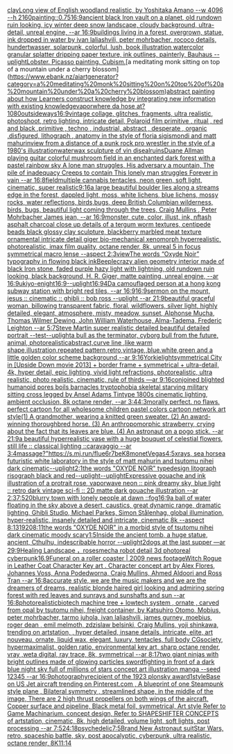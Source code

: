 [clay](https://www.ebank.nz/aiartgenerator?category=clay)[Long view of English woodland realistic, by Yoshitaka Amano    --w 4096  --h 2160](https://www.ebank.nz/aiartgenerator?category=Long%20view%20of%20English%20woodland%20realistic%2C%20by%20Yoshitaka%20Amano%20%20%20%20--w%204096%20%20--h%202160)[painting](https://www.ebank.nz/aiartgenerator?category=painting)[::0.75](https://www.ebank.nz/aiartgenerator?category=%3A%3A0.75)[16:9](https://www.ebank.nz/aiartgenerator?category=16%3A9)[ancient black Iron vault on a planet, old rundown ruin looking, icy winter deep snow landscape, cloudy background, ultra-detail, unreal engine, --ar 16:9](https://www.ebank.nz/aiartgenerator?category=ancient%20black%20Iron%20vault%20on%20a%20planet%2C%20old%20rundown%20ruin%20looking%2C%20icy%20winter%20deep%20snow%20landscape%2C%20cloudy%20background%2C%20ultra-detail%2C%20unreal%20engine%2C%20--ar%2016%3A9)[buildings living in a forest, overgrown, statue, ink dropped in water by ivan laliashvili, peter mohrbacher, rococo details, hundertwasser, solarpunk, colorful, lush, book illustration watercolor granular splatter dripping paper texture, ink outlines, painterly, Bauhaus --uplight](https://www.ebank.nz/aiartgenerator?category=buildings%20living%20in%20a%20forest%2C%20overgrown%2C%20statue%2C%20ink%20dropped%20in%20water%20by%20ivan%20laliashvili%2C%20peter%20mohrbacher%2C%20rococo%20details%2C%20hundertwasser%2C%20solarpunk%2C%20colorful%2C%20lush%2C%20book%20illustration%20watercolor%20granular%20splatter%20dripping%20paper%20texture%2C%20ink%20outlines%2C%20painterly%2C%20Bauhaus%20--uplight)[Lobster. Picasso painting. Cubism.](https://www.ebank.nz/aiartgenerator?category=Lobster.%20Picasso%20painting.%20Cubism.)[a meditating monk sitting on top of a mountain under a cherry blossom](https://www.ebank.nz/aiartgenerator?category=a%20meditating%20monk%20sitting%20on%20top%20of%20a%20mountain%20under%20a%20cherry%20blossom)[abstract painting about how Learners construct knowledge by integrating new information with existing knowledge](https://www.ebank.nz/aiartgenerator?category=abstract%20painting%20about%20how%20Learners%20construct%20knowledge%20by%20integrating%20new%20information%20with%20existing%20knowledge)[vapor](https://www.ebank.nz/aiartgenerator?category=vapor)[where da hose at?](https://www.ebank.nz/aiartgenerator?category=where%20da%20hose%20at%3F)[1080](https://www.ebank.nz/aiartgenerator?category=1080)[outside](https://www.ebank.nz/aiartgenerator?category=outside)[ways](https://www.ebank.nz/aiartgenerator?category=ways)[16:9](https://www.ebank.nz/aiartgenerator?category=16%3A9)[vintage collage, glitches, fragments, ultra realistic, photoshoot, retro lighting, intricate detail, Polaroid film primitive , ritual , red and black ,primitive , techno , industrial, abstract , desperate , organic ,disfigured, lithograph , anatomy in the style of floria sigismondi and matt mahurin](https://www.ebank.nz/aiartgenerator?category=vintage%20collage%2C%20glitches%2C%20fragments%2C%20ultra%20realistic%2C%20photoshoot%2C%20retro%20lighting%2C%20intricate%20detail%2C%20Polaroid%20film%20primitive%20%2C%20ritual%20%2C%20red%20and%20black%20%2Cprimitive%20%2C%20techno%20%2C%20industrial%2C%20abstract%20%2C%20desperate%20%2C%20organic%20%2Cdisfigured%2C%20lithograph%20%2C%20anatomy%20in%20the%20style%20of%20floria%20sigismondi%20and%20matt%20mahurin)[view from a distance of a punk rock pro wrestler in the style of a 1980's illustration](https://www.ebank.nz/aiartgenerator?category=view%20from%20a%20distance%20of%20a%20punk%20rock%20pro%20wrestler%20in%20the%20style%20of%20a%201980%27s%20illustration)[water](https://www.ebank.nz/aiartgenerator?category=water)[wax sculpture of vin diseal](https://www.ebank.nz/aiartgenerator?category=wax%20sculpture%20of%20vin%20diseal)[ruins](https://www.ebank.nz/aiartgenerator?category=ruins)[Duane Allman playing guitar colorful mushroom field in an enchanted dark forest with a pastel rainbow sky A lone man struggles, His adversary a mountain, The pile of inadequacy Creeps to contain This lonely man struggles Forever in vain --ar 16:8](https://www.ebank.nz/aiartgenerator?category=Duane%20Allman%20playing%20guitar%20colorful%20mushroom%20field%20in%20an%20enchanted%20dark%20forest%20with%20a%20pastel%20rainbow%20sky%20A%20lone%20man%20struggles%2C%20His%20adversary%20a%20mountain%2C%20The%20pile%20of%20inadequacy%20Creeps%20to%20contain%20This%20lonely%20man%20struggles%20Forever%20in%20vain%20--ar%2016%3A8)[field](https://www.ebank.nz/aiartgenerator?category=field)[multiple cannabis tentacles, neon green, soft light, cinematic, super realistic](https://www.ebank.nz/aiartgenerator?category=multiple%20cannabis%20tentacles%2C%20neon%20green%2C%20soft%20light%2C%20cinematic%2C%20super%20realistic)[9:16](https://www.ebank.nz/aiartgenerator?category=9%3A16)[a large beautiful boulder lies along a  streams edge in  the forest,  dappled light, moss, white lichens, blue lichens, mossy rocks, water reflections,  birds,bugs, deep British Columbian wilderness, birds, bugs, beautiful light coming through the trees, Craig Mullins , Peter Mohrbacher James jean, --ar 16:9](https://www.ebank.nz/aiartgenerator?category=a%20large%20beautiful%20boulder%20lies%20along%20a%20%20streams%20edge%20in%20%20the%20forest%2C%20%20dappled%20light%2C%20moss%2C%20white%20lichens%2C%20blue%20lichens%2C%20mossy%20rocks%2C%20water%20reflections%2C%20%20birds%2Cbugs%2C%20deep%20British%20Columbian%20wilderness%2C%20birds%2C%20bugs%2C%20beautiful%20light%20coming%20through%20the%20trees%2C%20Craig%20Mullins%20%2C%20Peter%20Mohrbacher%20James%20jean%2C%20--ar%2016%3A9)[monster, cute, color, illust, ink, nft](https://www.ebank.nz/aiartgenerator?category=monster%2C%20cute%2C%20color%2C%20illust%2C%20ink%2C%20nft)[ash asphalt charcoal close up details of a tergum worm textures, centipede beads black glossy clay sculpture, blackberry marbled meat texture ornamental intricate detail giger bio-mechanical xenomorph hyperrealistic, photorealistic, imax film quality, octane render, 8k, unreal 5 in focus symmetrical macro lense --aspect 2:3](https://www.ebank.nz/aiartgenerator?category=ash%20asphalt%20charcoal%20close%20up%20details%20of%20a%20tergum%20worm%20textures%2C%20centipede%20beads%20black%20glossy%20clay%20sculpture%2C%20blackberry%20marbled%20meat%20texture%20ornamental%20intricate%20detail%20giger%20bio-mechanical%20xenomorph%20hyperrealistic%2C%20photorealistic%2C%20imax%20film%20quality%2C%20octane%20render%2C%208k%2C%20unreal%205%20in%20focus%20symmetrical%20macro%20lense%20--aspect%202%3A3)[view](https://www.ebank.nz/aiartgenerator?category=view)[The words “Oxyde Noir” typography in flowing black ink](https://www.ebank.nz/aiartgenerator?category=The%20words%20%E2%80%9COxyde%20Noir%E2%80%9D%20typography%20in%20flowing%20black%20ink)[Beeple](https://www.ebank.nz/aiartgenerator?category=Beeple)[crazy alien geometry interior made of black Iron stone, faded purple hazy light with lightning, old rundown ruin looking, black background, H. R. Giger, matte painting, unreal engine, --ar 16:9](https://www.ebank.nz/aiartgenerator?category=crazy%20alien%20geometry%20interior%20made%20of%20black%20Iron%20stone%2C%20faded%20purple%20hazy%20light%20with%20lightning%2C%20old%20rundown%20ruin%20looking%2C%20black%20background%2C%20H.%20R.%20Giger%2C%20matte%20painting%2C%20unreal%20engine%2C%20--ar%2016%3A9)[ukiyo-e](https://www.ebank.nz/aiartgenerator?category=ukiyo-e)[night](https://www.ebank.nz/aiartgenerator?category=night)[16:9](https://www.ebank.nz/aiartgenerator?category=16%3A9)[--uplight](https://www.ebank.nz/aiartgenerator?category=--uplight)[16:9](https://www.ebank.nz/aiartgenerator?category=16%3A9)[4D](https://www.ebank.nz/aiartgenerator?category=4D)[a camouflaged person at a hong kong subway station  with bright red tiles, --ar 16:9](https://www.ebank.nz/aiartgenerator?category=a%20camouflaged%20person%20at%20a%20hong%20kong%20subway%20station%20%20with%20bright%20red%20tiles%2C%20--ar%2016%3A9)[](https://www.ebank.nz/aiartgenerator?category=)[16:9](https://www.ebank.nz/aiartgenerator?category=16%3A9)[sermon on the mount, jesus :: cinematic :: ghibli :: bob ross --uplight --ar 21:9](https://www.ebank.nz/aiartgenerator?category=sermon%20on%20the%20mount%2C%20jesus%20%3A%3A%20cinematic%20%3A%3A%20ghibli%20%3A%3A%20bob%20ross%20--uplight%20--ar%2021%3A9)[beautiful graceful woman, billowing transparent fabric, floral, wildflowers, silver light, highly detailed, elegant, atmosphere, misty, meadow, sunset, Alphonse Mucha, Thomas Wilmer Dewing, John William Waterhouse, Alma-Tadema, Frederic Leighton --ar 5:7](https://www.ebank.nz/aiartgenerator?category=beautiful%20graceful%20woman%2C%20billowing%20transparent%20fabric%2C%20floral%2C%20wildflowers%2C%20silver%20light%2C%20highly%20detailed%2C%20elegant%2C%20atmosphere%2C%20misty%2C%20meadow%2C%20sunset%2C%20Alphonse%20Mucha%2C%20Thomas%20Wilmer%20Dewing%2C%20John%20William%20Waterhouse%2C%20Alma-Tadema%2C%20Frederic%20Leighton%20--ar%205%3A7)[Steve Martin super realistic detailed beautiful detailed portrait --test](https://www.ebank.nz/aiartgenerator?category=Steve%20Martin%20super%20realistic%20detailed%20beautiful%20detailed%20portrait%20--test)[--uplight](https://www.ebank.nz/aiartgenerator?category=--uplight)[a bull as the terminator, cyborg bull from the future, animal, photorealistic](https://www.ebank.nz/aiartgenerator?category=a%20bull%20as%20the%20terminator%2C%20cyborg%20bull%20from%20the%20future%2C%20animal%2C%20photorealistic)[abstract,curve line ,like warm shape,illustration,repeated pattern,retro,vintage,,blue.white,green and a little golden color scheme background,--ar 9:16](https://www.ebank.nz/aiartgenerator?category=abstract%2Ccurve%20line%20%2Clike%20warm%20shape%2Cillustration%2Crepeated%20pattern%2Cretro%2Cvintage%2C%2Cblue.white%2Cgreen%20and%20a%20little%20golden%20color%20scheme%20background%2C--ar%209%3A16)[Yorkie](https://www.ebank.nz/aiartgenerator?category=Yorkie)[light](https://www.ebank.nz/aiartgenerator?category=light)[symmetrical City in [Upside Down movie 2013] + border frame + symmetrical + ultra-detail, 4k, hyper detail, epic lighting, vivid light refractions, photorealistic, ultra realistic, photo realistic, cinematic, rule of thirds —ar 9:16](https://www.ebank.nz/aiartgenerator?category=symmetrical%20City%20in%20%5BUpside%20Down%20movie%202013%5D%20%2B%20border%20frame%20%2B%20symmetrical%20%2B%20ultra-detail%2C%204k%2C%20hyper%20detail%2C%20epic%20lighting%2C%20vivid%20light%20refractions%2C%20photorealistic%2C%20ultra%20realistic%2C%20photo%20realistic%2C%20cinematic%2C%20rule%20of%20thirds%20%E2%80%94ar%209%3A16)[conjoined blighted humanoid pores boils barnacles tryptophobia skeletal starving military sitting cross legged by Ansel Adams Tintype 1800s cinematic lighting, ambient occlusion, 8k octane render, --ar 3:4](https://www.ebank.nz/aiartgenerator?category=conjoined%20blighted%20humanoid%20pores%20boils%20barnacles%20tryptophobia%20skeletal%20starving%20military%20sitting%20cross%20legged%20by%20Ansel%20Adams%20Tintype%201800s%20cinematic%20lighting%2C%20ambient%20occlusion%2C%208k%20octane%20render%2C%20--ar%203%3A4)[4:3](https://www.ebank.nz/aiartgenerator?category=4%3A3)[morally perfect. no flaws. perfect cartoon for all wholesome children pastel colors cartoon network art style](https://www.ebank.nz/aiartgenerator?category=morally%20perfect.%20no%20flaws.%20perfect%20cartoon%20for%20all%20wholesome%20children%20pastel%20colors%20cartoon%20network%20art%20style)[(1) A grandmother, wearing a knitted green sweater. (2) An award-winning thoroughbred horse. (3) An anthropomorphic strawberry, crying about the fact that its leaves are blue. (4) An astronaut on a pogo stick. --ar 21:9](https://www.ebank.nz/aiartgenerator?category=%281%29%20A%20grandmother%2C%20wearing%20a%20knitted%20green%20sweater.%20%282%29%20An%20award-winning%20thoroughbred%20horse.%20%283%29%20An%20anthropomorphic%20strawberry%2C%20crying%20about%20the%20fact%20that%20its%20leaves%20are%20blue.%20%284%29%20An%20astronaut%20on%20a%20pogo%20stick.%20--ar%2021%3A9)[a beautiful hyperrealistic vase with a huge bouquet of celestial flowers, still life :: classical lighting ::caravaggio --ar 3:4](https://www.ebank.nz/aiartgenerator?category=a%20beautiful%20hyperrealistic%20vase%20with%20a%20huge%20bouquet%20of%20celestial%20flowers%2C%20still%20life%20%3A%3A%20classical%20lighting%20%3A%3Acaravaggio%20--ar%203%3A4)[massage?"](https://www.ebank.nz/aiartgenerator?category=massage%3F%22)[<https://s.mj.run/fIue6r7beK8>](https://www.ebank.nz/aiartgenerator?category=%3Chttps%3A//s.mj.run/fIue6r7beK8%3E)[monet](https://www.ebank.nz/aiartgenerator?category=monet)[Vegas](https://www.ebank.nz/aiartgenerator?category=Vegas)[4:5](https://www.ebank.nz/aiartgenerator?category=4%3A5)[xrays, sea horse](https://www.ebank.nz/aiartgenerator?category=xrays%2C%20sea%20horse)[a futuristic white laboratory in the style of matt mahurin and tsutomu nihei dark cinematic](https://www.ebank.nz/aiartgenerator?category=a%20futuristic%20white%20laboratory%20in%20the%20style%20of%20matt%20mahurin%20and%20tsutomu%20nihei%20dark%20cinematic)[--uplight](https://www.ebank.nz/aiartgenerator?category=--uplight)[2:1](https://www.ebank.nz/aiartgenerator?category=2%3A1)[the words "OXYDE NOIR" typedesign litograph risograph black and red](https://www.ebank.nz/aiartgenerator?category=the%20words%20%22OXYDE%20NOIR%22%20typedesign%20litograph%20risograph%20black%20and%20red)[--uplight](https://www.ebank.nz/aiartgenerator?category=--uplight)[--uplight](https://www.ebank.nz/aiartgenerator?category=--uplight)[Expressive gouache and ink illustration of a protrait rose, vaporwave neon :: pink dreamy sky, blue light :: retro dark vintage sci-fi :: 2D matte dark gouache illustration --ar 2:3](https://www.ebank.nz/aiartgenerator?category=Expressive%20gouache%20and%20ink%20illustration%20of%20a%20protrait%20rose%2C%20vaporwave%20neon%20%3A%3A%20pink%20dreamy%20sky%2C%20blue%20light%20%3A%3A%20retro%20dark%20vintage%20sci-fi%20%3A%3A%202D%20matte%20dark%20gouache%20illustration%20--ar%202%3A3)[7:5](https://www.ebank.nz/aiartgenerator?category=7%3A5)[20](https://www.ebank.nz/aiartgenerator?category=20)[blurry town with lonely people at dawn ::fog](https://www.ebank.nz/aiartgenerator?category=blurry%20town%20with%20lonely%20people%20at%20dawn%20%3A%3Afog)[16:9](https://www.ebank.nz/aiartgenerator?category=16%3A9)[a ball of water floating in the sky above a desert, caustics, great dynamic range, dramatic lighting, Ghibli Studio, Michael Parkes, Simon Stålenhag, global illumination, hyper-realistic, insanely detailed and intricate, cinematic 8k --aspect 8:13](https://www.ebank.nz/aiartgenerator?category=a%20ball%20of%20water%20floating%20in%20the%20sky%20above%20a%20desert%2C%20caustics%2C%20great%20dynamic%20range%2C%20dramatic%20lighting%2C%20Ghibli%20Studio%2C%20Michael%20Parkes%2C%20Simon%20St%C3%A5lenhag%2C%20global%20illumination%2C%20hyper-realistic%2C%20insanely%20detailed%20and%20intricate%2C%20cinematic%208k%20--aspect%208%3A13)[1920](https://www.ebank.nz/aiartgenerator?category=1920)[8:11](https://www.ebank.nz/aiartgenerator?category=8%3A11)[the words "OXYDE NOIR" in a morbid style of tsutomu nihei dark cinematic moody scary](https://www.ebank.nz/aiartgenerator?category=the%20words%20%22OXYDE%20NOIR%22%20in%20a%20morbid%20style%20of%20tsutomu%20nihei%20dark%20cinematic%20moody%20scary)[1:5](https://www.ebank.nz/aiartgenerator?category=1%3A5)[Inside the ancient tomb, a huge statue, ancient, Cthulhu, indescribable horror --uplight](https://www.ebank.nz/aiartgenerator?category=Inside%20the%20ancient%20tomb%2C%20a%20huge%20statue%2C%20ancient%2C%20Cthulhu%2C%20indescribable%20horror%20--uplight)[2](https://www.ebank.nz/aiartgenerator?category=2)[dogs at the last supper —ar 29:9](https://www.ebank.nz/aiartgenerator?category=dogs%20at%20the%20last%20supper%20%E2%80%94ar%2029%3A9)[Healing Landscape ，roses](https://www.ebank.nz/aiartgenerator?category=Healing%20Landscape%20%EF%BC%8Croses)[mecha robot detail 3d photoreal cyberpunk](https://www.ebank.nz/aiartgenerator?category=mecha%20robot%20detail%203d%20photoreal%20cyberpunk)[16.9](https://www.ebank.nz/aiartgenerator?category=16.9)[Funeral on a roller coaster | 2009 news footage](https://www.ebank.nz/aiartgenerator?category=Funeral%20on%20a%20roller%20coaster%20%7C%202009%20news%20footage)[Witch Rogue in Leather Coat Character Key art  . Character concept art by Alex Flores, Johannes Voss, Anna Podedworna, Craig Mullins, Ahmed Aldoori and Ross Tran --ar 16:8](https://www.ebank.nz/aiartgenerator?category=Witch%20Rogue%20in%20Leather%20Coat%20Character%20Key%20art%20%20.%20Character%20concept%20art%20by%20Alex%20Flores%2C%20Johannes%20Voss%2C%20Anna%20Podedworna%2C%20Craig%20Mullins%2C%20Ahmed%20Aldoori%20and%20Ross%20Tran%20--ar%2016%3A8)[accurate style, we are the music makers and we are the dreamers of dreams, realistic blonde haired girl looking and admiring spring forest with red leaves and sunrays and sunshafts and sun --ar 16:8](https://www.ebank.nz/aiartgenerator?category=accurate%20style%2C%20we%20are%20the%20music%20makers%20and%20we%20are%20the%20dreamers%20of%20dreams%2C%20realistic%20blonde%20haired%20girl%20looking%20and%20admiring%20spring%20forest%20with%20red%20leaves%20and%20sunrays%20and%20sunshafts%20and%20sun%20--ar%2016%3A8)[photorealistic](https://www.ebank.nz/aiartgenerator?category=photorealistic)[biotech machine tree + lowtech system , ornate , carved from opal by tsutomu nihei, freight container, by Katsuhiro Otomo, Mobius, peter mohrbacher, tarmo juhola, ivan laliashvili, james gurney, moebius, roger dean , emil melmoth, zdzislaw belsinki, Craig Mullins, yoji shinkawa, trending on artstation, , hyper detailed, insane details, intricate, elite, art nouveau, ornate, liquid wax, elegant, luxury, tentacles, full body CGsociety, hypermaximalist, golden ratio, environmental key art, sharp octane render, vray ,weta digital, ray trace, 8k, symmetrical --ar 8:17](https://www.ebank.nz/aiartgenerator?category=biotech%20machine%20tree%20%2B%20lowtech%20system%20%2C%20ornate%20%2C%20carved%20from%20opal%20by%20tsutomu%20nihei%2C%20freight%20container%2C%20by%20Katsuhiro%20Otomo%2C%20Mobius%2C%20peter%20mohrbacher%2C%20tarmo%20juhola%2C%20ivan%20laliashvili%2C%20james%20gurney%2C%20moebius%2C%20roger%20dean%20%2C%20emil%20melmoth%2C%20zdzislaw%20belsinki%2C%20Craig%20Mullins%2C%20yoji%20shinkawa%2C%20trending%20on%20artstation%2C%20%2C%20hyper%20detailed%2C%20insane%20details%2C%20intricate%2C%20elite%2C%20art%20nouveau%2C%20ornate%2C%20liquid%20wax%2C%20elegant%2C%20luxury%2C%20tentacles%2C%20full%20body%20CGsociety%2C%20hypermaximalist%2C%20golden%20ratio%2C%20environmental%20key%20art%2C%20sharp%20octane%20render%2C%20vray%20%2Cweta%20digital%2C%20ray%20trace%2C%208k%2C%20symmetrical%20--ar%208%3A17)[two giant ninjas with bright outlines made of glowing particles swordfighting in front of a dark blue night sky full of millions of stars  concept art illustration manga --seed 12345 --ar 16:9](https://www.ebank.nz/aiartgenerator?category=two%20giant%20ninjas%20with%20bright%20outlines%20made%20of%20glowing%20particles%20swordfighting%20in%20front%20of%20a%20dark%20blue%20night%20sky%20full%20of%20millions%20of%20stars%20%20concept%20art%20illustration%20manga%20--seed%2012345%20--ar%2016%3A9)[photography](https://www.ebank.nz/aiartgenerator?category=photography)[recipient of the 1923 plonsky award](https://www.ebank.nz/aiartgenerator?category=recipient%20of%20the%201923%20plonsky%20award)[1](https://www.ebank.nz/aiartgenerator?category=1)[style](https://www.ebank.nz/aiartgenerator?category=style)[Base on US Jet aircraft trending on Pinterest.com , A blueprint of one Steampunk style plane , Bilateral symmetry , streamlined shape, in the middle of the image,  There are 2 high thrust propellers on both wings of the aircraft, Copper surface and pipeline,  Black metal foil, symmetrical,  Art style Refer to Game Machinarium.  concept design, Refer to SHAPESHIFTER CONCEPTS  of artstation, cinematic,  8k, high detailed,  volume light,  soft lights,  post processing    --ar 7:5](https://www.ebank.nz/aiartgenerator?category=Base%20on%20US%20Jet%20aircraft%20trending%20on%20Pinterest.com%20%2C%20A%20blueprint%20of%20one%20Steampunk%20style%20plane%20%2C%20Bilateral%20symmetry%20%2C%20streamlined%20shape%2C%20in%20the%20middle%20of%20the%20image%2C%20%20There%20are%202%20high%20thrust%20propellers%20on%20both%20wings%20of%20the%20aircraft%2C%20Copper%20surface%20and%20pipeline%2C%20%20Black%20metal%20foil%2C%20symmetrical%2C%20%20Art%20style%20Refer%20to%20Game%20Machinarium.%20%20concept%20design%2C%20Refer%20to%20SHAPESHIFTER%20CONCEPTS%20%20of%20artstation%2C%20cinematic%2C%20%208k%2C%20high%20detailed%2C%20%20volume%20light%2C%20%20soft%20lights%2C%20%20post%20processing%20%20%20%20--ar%207%3A5)[24:18](https://www.ebank.nz/aiartgenerator?category=24%3A18)[psychedelic](https://www.ebank.nz/aiartgenerator?category=psychedelic)[7:5](https://www.ebank.nz/aiartgenerator?category=7%3A5)[Brand New Astronaut suit](https://www.ebank.nz/aiartgenerator?category=Brand%20New%20Astronaut%20suit)[Star Wars, retro, spaceship battle, sky, post apocalyptic, cyberpunk, ultra realistic, octane render, 8K](https://www.ebank.nz/aiartgenerator?category=Star%20Wars%2C%20retro%2C%20spaceship%20battle%2C%20sky%2C%20post%20apocalyptic%2C%20cyberpunk%2C%20ultra%20realistic%2C%20octane%20render%2C%208K)[11:14](https://www.ebank.nz/aiartgenerator?category=11%3A14)